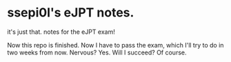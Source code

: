# ssepi0l's eJPT notes.

it's just that. notes for the eJPT exam!

Now this repo is finished. Now I have to pass the exam, which I'll try to do in two weeks from now.
Nervous? Yes. Will I succeed? Of course.
